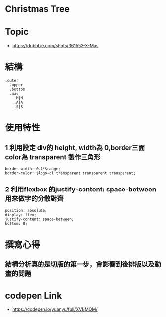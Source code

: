 # Christmas Tree

# Topic
+ <https://dribbble.com/shots/361553-X-Mas>

# 結構
```code
.outer
  .upper
  .bottom
  .mas
    .M|M
    .A|A
    .S|S
```

# 使用特性
## 1 利用設定 div的 height, width為 0,border三面 color為 transparent 製作三角形
```code
border-width: 0.4*$range;
border-color: $logo-cl transparent transparent transparent;
```

## 2 利用flexbox 的justify-content: space-between 用來做字的分散對齊
```code
position: absolute;
display: flex;
justify-content: space-between;
bottom: 0;
```

# 撰寫心得
## 結構分析真的是切版的第一步，會影響到後排版以及動畫的問題

# codepen Link
+ <https://codepen.io/yuanyu/full/XVNMQM/>
